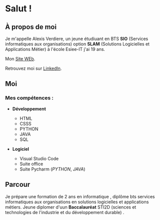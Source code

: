 # Salut !

## À propos de moi

Je m'appelle Alexis Verdiere, un jeune étudiuant en BTS **SIO** (Services informatiques aux organisations) option **SLAM** (Solutions Logicielles et Applications Métier) à l'école Esiee-IT j'ai 19 ans.

  Mon [Site WEb](http://alexisverdiere.fr).
  
  Retrouvez moi sur [LinkedIn](https://www.linkedin.com/in/alexis-verdiere/).

## Moi 

### Mes compétences :
- **Développement** 
    - HTML
   - CSSS
   - PYTHON
   - JAVA
   - SQL
   
- **Logiciel**
   - Visual Studio Code
   - Suite office
   - Suite Pycharm (*PYTHON*, *JAVA*)


## Parcour

Je prépare une formation de 2 ans en informatique , diplôme bts services informatiques aux organisations en solutions logicielles et applications métiers.
Jeune diplomer d'uun **Baccalauréat** STI2D (sciences et technologies de l'industrie et du développement durable) .
